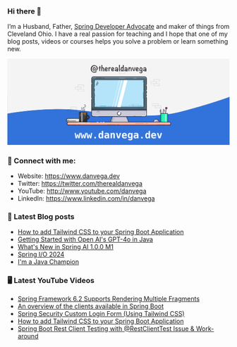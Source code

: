 ### Hi there 👋

I’m a Husband, Father, [Spring Developer Advocate](https://tanzu.vmware.com/developer/advocates/) and maker of things from Cleveland Ohio. I have a real passion for teaching and I hope that one of my blog posts, videos or courses helps you solve a problem or learn something new.

![Profile Header](./github_profile_header.png)

### 🤝 Connect with me:

- Website: https://www.danvega.dev
- Twitter: https://twitter.com/therealdanvega
- YouTube: http://www.youtube.com/danvega
- LinkedIn: https://www.linkedin.com/in/danvega

### 📝 Latest Blog posts

<!-- BLOG-POST-LIST:START -->
- [How to add Tailwind CSS to your Spring Boot Application](/blog/2024/07/18/spring-boot-tailwind)
- [Getting Started with Open AI&#39;s GPT-4o in Java](/blog/2024/07/10/java-gpt-4o)
- [What&#39;s New in Spring AI 1.0.0 M1](/blog/2024/06/20/spring-ai-m1)
- [Spring I/O 2024](/blog/2024/06/03/spring-io-2024)
- [I&#39;m a Java Champion](/blog/2024/01/21/java-champion)
<!-- BLOG-POST-LIST:END -->

### 🖥 Latest YouTube Videos

<!-- YOUTUBE:START -->
- [Spring Framework 6.2 Supports Rendering Multiple Fragments](https://www.youtube.com/watch?v=Di4XaajLNNk)
- [An overview of the clients available in Spring Boot](https://www.youtube.com/watch?v=KNK9FJujm48)
- [Spring Security Custom Login Form &lpar;Using Tailwind CSS&rpar;](https://www.youtube.com/watch?v=ZpBayFcvtdM)
- [How to add Tailwind CSS to your Spring Boot Application](https://www.youtube.com/watch?v=6_6AIzxPXvQ)
- [Spring Boot Rest Client Testing with @RestClientTest Issue &amp; Work-around](https://www.youtube.com/watch?v=-ChpDCIjyh0)
<!-- YOUTUBE:END -->
